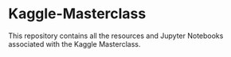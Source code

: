 # Kaggle-Masterclass
This repository contains all the resources and Jupyter Notebooks associated with the Kaggle Masterclass.
